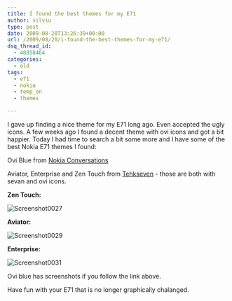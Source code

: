 ```yaml
---
title: I found the best themes for my E71
author: silviu
type: post
date: 2009-08-20T13:26:39+00:00
url: /2009/08/20/i-found-the-best-themes-for-my-e71/
dsq_thread_id:
  - 48858464
categories:
  - old
tags:
  - e71
  - nokia
  - temp_on
  - themes

---
```

I gave up finding a nice theme for my E71 long ago. Even accepted the ugly icons. A few weeks ago I found a decent theme with ovi icons and got a bit happier. Today I had time to search a bit some more and I have some of the best Nokia E71 themes I found:

Ovi Blue from [Nokia Conversations](http://conversations.nokia.com/2009/02/26/heres-that-ovi-theme/)

Aviator, Enterprise and Zen Touch from [Tehkseven][1] - those are both with sevan and ovi icons.

**Zen Touch:**

![Screenshot0027](/blog/images/2009/Screenshot0027.jpg)

**Aviator:**

![Screenshot0029](/blog/images/2009/Screenshot0029.jpg)

**Enterprise:**

![Screenshot0031](/blog/images/2009/Screenshot0031.jpg)

Ovi blue has screenshots if you follow the link above.

Have fun with your E71 that is no longer graphically chalanged.

 [1]: http://themes.tehkseven.net/